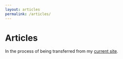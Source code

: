 ```yaml
---
layout: articles
permalink: /articles/
---
```


# Articles

In the process of being transferred from my [current site](http://david.darn.es/blog/).

